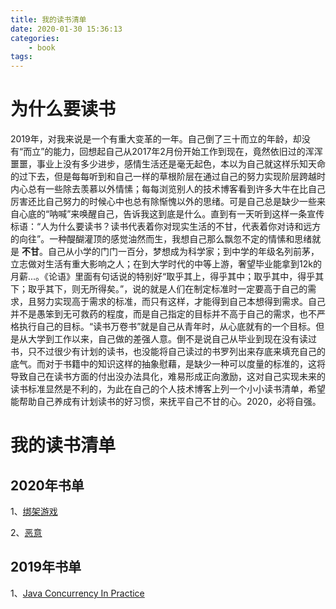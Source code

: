 ```yaml
---
title: 我的读书清单
date: 2020-01-30 15:36:13
categories:
    - book
tags:
---
```


# 为什么要读书

2019年，对我来说是一个有重大变革的一年。自己倒了三十而立的年龄，却没有“而立”的能力，回想起自己从2017年2月份开始工作到现在，竟然依旧过的浑浑噩噩，事业上没有多少进步，感情生活还是毫无起色，本以为自己就这样乐知天命的过下去，但是每每听到和自己一样的草根阶层在通过自己的努力实现阶层跨越时内心总有一些除去羡慕以外情愫；每每浏览别人的技术博客看到许多大牛在比自己厉害还比自己努力的时候心中也总有除惭愧以外的思绪。可是自己总是缺少一些来自心底的“呐喊”来唤醒自己，告诉我这到底是什么。直到有一天听到这样一条宣传标语：“人为什么要读书？读书代表着你对现实生活的不甘，代表着你对诗和远方的向往”。一种醍醐灌顶的感觉油然而生，我想自己那么飘忽不定的情愫和思绪就是 **不甘**。自己从小学的门门一百分，梦想成为科学家；到中学的年级名列前茅，立志做对生活有重大影响之人；在到大学时代的中等上游，奢望毕业能拿到12k的月薪...。《论语》里面有句话说的特别好“取乎其上，得乎其中；取乎其中，得乎其下；取乎其下，则无所得矣。”，说的就是人们在制定标准时一定要高于自己的需求，且努力实现高于需求的标准，而只有这样，才能得到自己本想得到需求。自己并不是愚笨到无可救药的程度，而是自己指定的目标并不高于自己的需求，也不严格执行自己的目标。“读书万卷书”就是自己从青年时，从心底就有的一个目标。但是从大学到工作以来，自己做的差强人意。倒不是说自己从毕业到现在没有读过书，只不过很少有计划的读书，也没能将自己读过的书罗列出来存底来填充自己的底气。而对于书籍中的知识这样的抽象慰藉，是缺少一种可以度量的标准的，这将导致自己在读书方面的付出没办法具化，难易形成正向激励，这对自己实现未来的读书标准显然是不利的，为此在自己的个人技术博客上列一个小小读书清单，希望能帮助自己养成有计划读书的好习惯，来抚平自己不甘的心。2020，必将自强。

# 我的读书清单

## 2020年书单

1、[绑架游戏]()

2、[恶意]()

## 2019年书单

1、[Java Concurrency In Practice]()